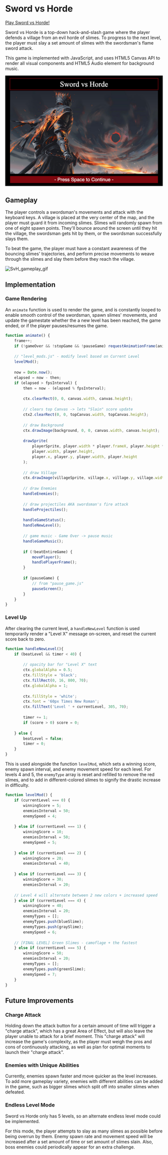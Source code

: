 # Sword vs Horde

[Play Sword vs Horde!](https://edwinhongcheng.github.io/sword-vs-horde/)

Sword vs Horde is a top-down hack-and-slash game where the player defends a village from an evil horde of slimes. To progress to the next level, the player must slay a set amount of slimes with the swordsman's flame sword attack.

This game is implemented with JavaScript, and uses HTML5 Canvas API to render all visual components and HTML5 Audio element for background music.

![SvH_intro_screenshot](https://github.com/EdwinHongCheng/sword-vs-horde/blob/main/demo_files/intro_screenshot2.png)

## Gameplay

The player controls a swordsman's movements and attack with the keyboard keys. A village is placed at the very center of the map, and the player must guard it from incoming slimes. Slimes will randomly spawn from one of eight spawn points. They'll bounce around the screen until they hit the village, the swordsman gets hit by them, or the swordsman successfully slays them. 

To beat the game, the player must have a constant awareness of the bouncing slimes' trajectories, and perform precise movements to weave through the slimes and slay them before they reach the village.

![SvH_gameplay_gif](https://github.com/EdwinHongCheng/sword-vs-horde/blob/main/demo_files/svh_gameplay.gif)

## Implementation

### Game Rendering

An ```animate``` function is used to render the game, and is constantly looped to enable smooth control of the swordsman, spawn slimes' movements, and update the gamestate whether the a new level has been reached, the game ended, or if the player pauses/resumes the game.

```js
function animate() {
    frame++;
    if (!gameOver && !stopGame && !pauseGame) requestAnimationFrame(animate);
    
    // "level_mods.js" - modify level based on Current Level
    levelMod();
    
    now = Date.now();
    elapsed = now - then;
    if (elapsed > fpsInterval) {
        then = now - (elapsed % fpsInterval);

        ctx.clearRect(0, 0, canvas.width, canvas.height);

        // clears top Canvas -> lets "Slain" score update
        ctx2.clearRect(0, 0, topCanvas.width, topCanvas.height);

        // draw Background
        ctx.drawImage(background, 0, 0, canvas.width, canvas.height);

        drawSprite(
            playerSprite, player.width * player.frameX, player.height * player.frameY, 
            player.width, player.height,
            player.x, player.y, player.width, player.height
        );

        // draw Village
        ctx.drawImage(villageSprite, village.x, village.y, village.width, village.height);

        // draw Enemies
        handleEnemies();
        
        // draw projectiles AKA swordsman's fire attack
        handleProjectiles();
        
        handleGameStatus();
        handleNewLevel();
        
        // game music - Game Over -> pause music
        handleGameMusic();

        if (!beatEntireGame) {
            movePlayer();
            handlePlayerFrame();
        }

        if (pauseGame) {
            // from "pause_game.js"
            pauseScreen();
        }
    }
}
```

### Level Up
After clearing the current level, a ```handleNewLevel``` function is used temporarily render a "Level X" message on-screen, and reset the current score back to zero. 

```js
function handleNewLevel(){
    if (beatLevel && timer < 40) {

        // opacity bar for "Level X" text
        ctx.globalAlpha = 0.5;
        ctx.fillStyle = 'black';
        ctx.fillRect(0, 16, 800, 70);
        ctx.globalAlpha = 1;

        ctx.fillStyle = 'white';
        ctx.font = '60px Times New Roman';
        ctx.fillText('Level ' + currentLevel, 305, 70);

        timer += 1;
        if (score > 0) score = 0;

    } else {
        beatLevel = false;
        timer = 0;
    }
}
```

This is used alongside the function ```levelMod```, which sets a winning score, enemy spawn interval, and enemy movement speed for each level. For levels 4 and 5, the ```enemyType``` array is reset and refilled to remove the red slimes, and to add in different-colored slimes to signify the drastic increase in difficulty.

```js
function levelMod() {
    if (currentLevel === 0) {
        winningScore = 5;
        enemiesInterval = 50;
        enemySpeed = 4;
        
    } else if (currentLevel === 1) {
        winningScore = 10;
        enemiesInterval = 50;
        enemySpeed = 5;

    } else if (currentLevel === 2) {
        winningScore = 20;
        enemiesInterval = 40;

    } else if (currentLevel === 3) {
        winningScore = 30;
        enemiesInterval = 20;

    // Level 4 will alternate between 2 new colors + increased speed
    } else if (currentLevel === 4) {
        winningScore = 40;
        enemiesInterval = 20;
        enemyTypes = [];
        enemyTypes.push(blueSlime);
        enemyTypes.push(graySlime);
        enemySpeed = 6;

    // [FINAL LEVEL] Green Slimes - camoflage + the fastest
    } else if (currentLevel === 5) {
        winningScore = 50;
        enemiesInterval = 20;
        enemyTypes = [];
        enemyTypes.push(greenSlime);
        enemySpeed = 7;
    }
}
```

## Future Improvements

### Charge Attack
Holding down the attack button for a certain amount of time will trigger a "charge attack", which has a great Area of Effect, but will also leave the player unable to attack for a brief moment. This "charge attack" will increase the game's complexity, as the player must weigh the pros and cons of continuously attacking, as well as plan for optimal moments to launch their "charge attack".

### Enemies with Unique Abilities
Currently, enemies spawn faster and move quicker as the level increases. To add more gameplay variety, enemies with different abilities can be added in the game, such as bigger slimes which split off into smaller slimes when defeated.

### Endless Level Mode
Sword vs Horde only has 5 levels, so an alternate endless level mode could be implemented. 

For this mode, the player attempts to slay as many slimes as possible before being overrun by them. Enemy spawn rate and movement speed will be increased after a set amount of time or set amount of slimes slain. Also, boss enemies could periodically appear for an extra challenge.
